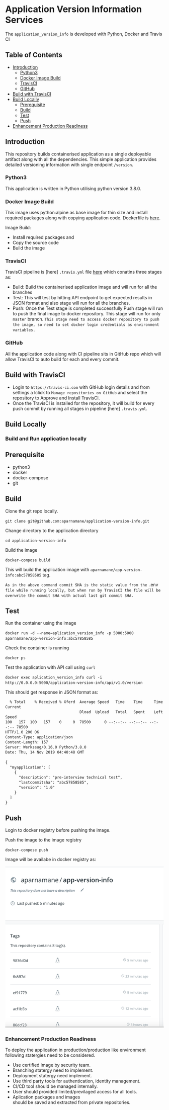 # Application Version Information Services
  The `application_version_info` is developed with Python, Docker and Travis CI

## Table of Contents
  - [Introduction](#introduction)
    - [Python3](#python3)
    - [Docker Image Build](docker-image-build)
    - [TravisCI](#travisci)
    - [GitHub](#github)
  - [Build with TravisCI](#build-with-travisci)
  - [Build Locally](#build-locally)
    - [Prerequisite](#prerequisite)
    - [Build](#build)
    - [Test](#test)
    - [Push](#push)
  - [Enhancement Production Readiness](#enhancement-production-Readiness)

## Introduction

This repository builds containerised application as a single deployable artifact along with all the dependencies.
This simple application provides detailed versioning information with single endpoint `/version`.

### Python3

This application is written in Python utilising python version 3.8.0.

### Docker Image Build

This image uses python:alpine as base image for thin size and install required packages along with copying application code. 
Dockerfile is [here](Dockerfile).

Image Build:

- Install required packages and 
- Copy the source code
- Build the image

### TravisCI

TravisCI pipeline is [here] `.travis.yml` file [here](.travis.yml) which conatins three stages as:

- Build: Build the containerised application image and will run for all the branches
- Test: This will test by hitting API endpoint to get expected results in JSON   format and also stage will run for all the branches.
- Push: Once the Test stage is completed successfully Push stage will run to push the final image to docker repository. This stage will run for only `master` branch.
`This stage need to access docker repository to push the image, so need to set docker login credentials as environment variables.`

### GitHub

All the application code along with CI pipeline sits in GitHub repo which will allow TravisCI to auto build for each and every commit.

## Build with TravisCI

- Login to `https://travis-ci.com` with GitHub login details and from settings a lclick to `Manage repositories on GitHub` and select the repository to Approve and Install TravisCI.
- Once the TravisCI is installed for the repository, it will build for every push commit by running all stages in pipeline [here] `.travis.yml`.

## Build Locally

### Build and Run application locally

## Prerequisite

- python3
- docker
- docker-compose
- git

## Build

Clone the git repo locally.

`git clone git@github.com:aparnamane/application-version-info.git`

Change directory to the application directory

`cd application-version-info`

Build the image

`docker-compose build`

This will build the application image with `aparnamane/app-version-info:abc57858585` tag.

`As in the above command commit SHA is the static value from the `.env` file while running locally, but when run by TravisCI the file will be overwrite the commit SHA with actual last git commit SHA.`

## Test

Run the container using the image

`docker run -d --name=aplication_version_info -p 5000:5000 aparnamane/app-version-info:abc57858585`

Check the container is running

`docker ps`

Test the application with API call using `curl`

`docker exec aplication_version_info curl -i http://0.0.0.0:5000/application-version-info/api/v1.0/version`

This should get response in JSON format as:

``` 
  % Total    % Received % Xferd  Average Speed   Time    Time     Time  Current
                                 Dload  Upload   Total   Spent    Left  Speed
100   157  100   157    0     0  78500      0 --:--:-- --:--:-- --:--:-- 78500
HTTP/1.0 200 OK
Content-Type: application/json
Content-Length: 157
Server: Werkzeug/0.16.0 Python/3.8.0
Date: Thu, 14 Nov 2019 04:40:48 GMT

{
  "myapplication": [
    {
      "description": "pre-interview technical test", 
      "lastcommitsha": "abc57858585", 
      "version": "1.0"
    }
  ]
}

```

## Push

Login to docker registry before pushing the image.

Push the image to the image registry

`docker-compose push`

Image will be availabe in docker registry as:

![Screenshot](dockerhub.png)

### Enhancement Production Readiness

To deploy the application in production/production like environment following statergies need to be considered.

- Use certified image by security team.
- Branching statergy need to implement.
- Deployment statergy need implement.
- Use third party tools for authentication, identity management.
- CI/CD tool should be managed internally.
- User should provided limited/previlaged access for all tools.
- Aplication packages and images should be saved and extracted from private repositories.


